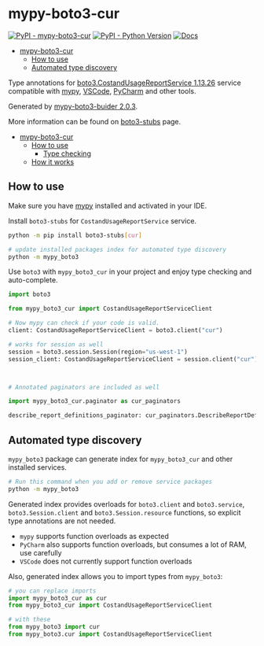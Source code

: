 # mypy-boto3-cur

[![PyPI - mypy-boto3-cur](https://img.shields.io/pypi/v/mypy-boto3-cur.svg?color=blue)](https://pypi.org/project/mypy-boto3-cur)
[![PyPI - Python Version](https://img.shields.io/pypi/pyversions/mypy-boto3-cur.svg?color=blue)](https://pypi.org/project/mypy-boto3-cur)
[![Docs](https://img.shields.io/readthedocs/mypy-boto3-builder.svg?color=blue)](https://mypy-boto3-builder.readthedocs.io/)

- [mypy-boto3-cur](#mypy-boto3-cur)
  - [How to use](#how-to-use)
  - [Automated type discovery](#automated-type-discovery)


Type annotations for
[boto3.CostandUsageReportService 1.13.26](https://boto3.amazonaws.com/v1/documentation/api/1.13.26/reference/services/cur.html#CostandUsageReportService) service
compatible with [mypy](https://github.com/python/mypy), [VSCode](https://code.visualstudio.com/),
[PyCharm](https://www.jetbrains.com/pycharm/) and other tools.

Generated by [mypy-boto3-buider 2.0.3](https://github.com/vemel/mypy_boto3_builder).

More information can be found on [boto3-stubs](https://pypi.org/project/boto3-stubs/) page.

- [mypy-boto3-cur](#mypy-boto3-cur)
  - [How to use](#how-to-use)
    - [Type checking](#type-checking)
  - [How it works](#how-it-works)

## How to use

Make sure you have [mypy](https://github.com/python/mypy) installed and activated in your IDE.

Install `boto3-stubs` for `CostandUsageReportService` service.

```bash
python -m pip install boto3-stubs[cur]

# update installed packages index for automated type discovery
python -m mypy_boto3
```

Use `boto3` with `mypy_boto3_cur` in your project and enjoy type checking and auto-complete.

```python
import boto3

from mypy_boto3_cur import CostandUsageReportServiceClient

# Now mypy can check if your code is valid.
client: CostandUsageReportServiceClient = boto3.client("cur")

# works for session as well
session = boto3.session.Session(region="us-west-1")
session_client: CostandUsageReportServiceClient = session.client("cur")



# Annotated paginators are included as well

import mypy_boto3_cur.paginator as cur_paginators

describe_report_definitions_paginator: cur_paginators.DescribeReportDefinitionsPaginator = client.get_paginator("describe_report_definitions")
```

## Automated type discovery

`mypy_boto3` package can generate index for `mypy_boto3_cur` and other installed services.

```bash
# Run this command when you add or remove service packages
python -m mypy_boto3
```

Generated index provides overloads for `boto3.client` and `boto3.service`,
`boto3.Session.client` and `boto3.Session.resource` functions,
so explicit type annotations are not needed.

- `mypy` supports function overloads as expected
- `PyCharm` also supports function overloads, but consumes a lot of RAM, use carefully
- `VSCode` does not currently support function overloads

Also, generated index allows you to import types from `mypy_boto3`:

```python
# you can replace imports
import mypy_boto3_cur as cur
from mypy_boto3_cur import CostandUsageReportServiceClient

# with these
from mypy_boto3 import cur
from mypy_boto3.cur import CostandUsageReportServiceClient
```